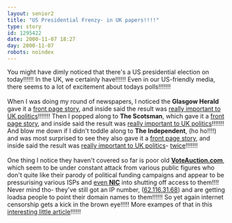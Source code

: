 ```yaml
---
layout: senior2
title: "US Presidential Frenzy- in UK papers!!!!"
type: story
id: 1295422
date: 2000-11-07 18:27
day: 2000-11-07
robots: noindex
---
```

You might have dimly noticed that there's a US presidential election on today!!!!!! In the UK, we certainly have!!!!!! Even in our US-friendly media, there seems to a lot of excitement about todays polls!!!!!!! <br/> <br/>When I was doing my round of newspapers, I noticed the <b>Glasgow Herald</b> gave it a <a href="http://www.theherald.co.uk/news/archive/7-11-19100-1-1-7.html">front page story</a>, and inside said the result was <a href="http://www.theherald.co.uk/leader/archive/main.html">really important to UK politics</a>!!!!!!! Then I popped along to <b>The Scotsman</b>, which gave it a <a href="http://www.scotsman.com/cfm/home/text_only.cfm?articleid=TS00181151&amp;domain=www%2Ethescotsman%2Eco%2Euk&amp;pathinfo=%2Findex%2Ecfm&amp;qstring=id%3DTS00181151%26d%3DNews%26c%3Dfront%26s%3D1&amp;navlevel2=">front page story</a>, and inside said the result was <a href="http://www.scotsman.com/cfm/home/text_only.cfm?articleid=TS00181044&amp;domain=www%2Ethescotsman%2Eco%2Euk&amp;pathinfo=%2Findex%2Ecfm&amp;qstring=id%3DTS00181044%26d%3DNews%26c%3Dfront%26s%3D2&amp;navlevel2=">really important to UK politics</a>!!!!!!! And blow me down if I didn't toddle along to <b>The Independent</b>, (ho ho!!!!) and was most surprised to see they also gave it a <a href="http://www.independent.co.uk/news/World/US2000/2000-11/usupdate071100.shtml">front page story</a>, and inside said the result was <a href="http://www.independent.co.uk/argument/Leading_articles/2000-11/leadera071100.shtml">really important to UK politics</a>- <a href="http://www.independent.co.uk/argument/Regular_columnists/Donald_Macintyre/macintyre071100.shtml">twice</a>!!!!!!!<br/> <br/>One thing I notice they haven't covered so far is poor old <a href="http://62.116.31.68/"><b>VoteAuction.com</b></a>, which seem to be under constant attack from various public figures who don't quite like their parody of political funding campaigns and appear to be pressurising various ISPs and <a href="http://www.rtmark.com/voteauctionpr.html">even <b>NIC</b></a> into shutting off access to them!!!! Never mind tho- they've still got an IP number, (<a href="http://62.116.31.68/">62.116.31.68</a>) and are getting loadsa people to point their domain names to them!!!!!! So yet again internet censorship gets a kick in the brown eye!!!!! More exampes of that in this <a href="http://ojr.usc.edu/content/print.cfm?print=477">interesting little article</a>!!!!!!
